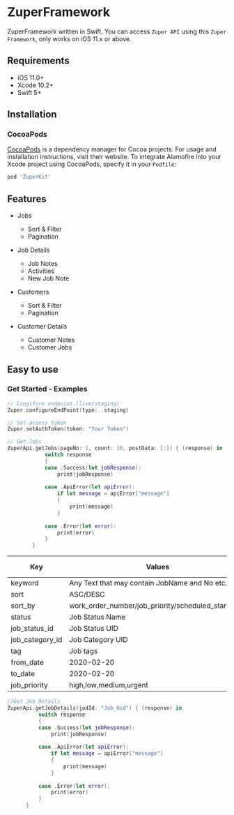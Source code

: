 # ZuperFramework


ZuperFramework written in Swift. You can access `Zuper API` using this `Zuper Framework`, only works on iOS 11.x or above.


## Requirements

- iOS 11.0+ 
- Xcode 10.2+
- Swift 5+

## Installation

### CocoaPods

[CocoaPods](https://cocoapods.org) is a dependency manager for Cocoa projects. For usage and installation instructions, visit their website. To integrate Alamofire into your Xcode project using CocoaPods, specify it in your `Podfile`:

```ruby
pod 'ZuperKit'
```
## Features

- Jobs
  - Sort & Filter
  - Pagination 
  
- Job Details
  - Job Notes
  - Activities
  - New Job Note
  
- Customers
  - Sort & Filter
  - Pagination 
  
- Customer Details
  - Customer Notes
  - Customer Jobs
  
Easy to use
----

### Get Started - Examples

```swift
// Congifure endpoint.(live/staging)
Zuper.configureEndPoint(type: .staging)

// Set access token
Zuper.setAuthToken(token: "Your Token")

// Get Jobs
ZuperApi.getJobs(pageNo: 1, count: 10, postData: [:]) { (response) in
            switch response
            {
            case .Success(let jobResponse):
                print(jobResponse)
                
            case .ApiError(let apiError):
                if let message = apiError["message"]
                {
                    print(message)
                }
                
            case .Error(let error):
                print(error)
            }
        }
```
        
 |   Key        | Values        | Data Type
 | ------------ | ------------- | ------------
 | keyword | Any Text that may contain JobName and No etc. | String
 | sort | ASC/DESC | String
 | sort_by | work_order_number/job_priority/scheduled_start_time | String
 | status | Job Status Name | String
 | job_status_id | Job Status UID | String
 | job_category_id | Job Category UID | String
 | tag | Job tags | String
 | from_date | 2020-02-20 | String
 | to_date | 2020-02-20 | String
 | job_priority | high,low,medium,urgent | String

  ```swift      
 //Get Job Details
 ZuperApi.getJobDetails(jodId: "Job_Uid") { (response) in
            switch response
            {
            case .Success(let jobResponse):
                print(jobResponse)
                
            case .ApiError(let apiError):
                if let message = apiError["message"]
                {
                    print(message)
                }
                
            case .Error(let error):
                print(error)
            }
        }
```


